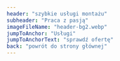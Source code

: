 ```yaml
---
header: "szybkie usługi montażu"
subheader: "Praca z pasją"
imageFileName: "header-bg2.webp"
jumpToAnchor: "Usługi"
jumpToAnchorText: "sprawdź ofertę"
back: "powrót do strony głównej"
---
```

